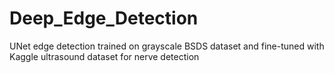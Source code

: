 # Deep_Edge_Detection
UNet edge detection trained on grayscale BSDS dataset and fine-tuned with Kaggle ultrasound dataset for nerve detection
